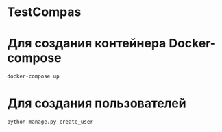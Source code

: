 # TestCompas

# Для создания контейнера Docker-compose

```shell
docker-compose up
```

# Для создания пользователей

```shell
python manage.py create_user
```
